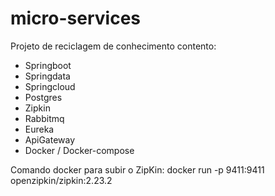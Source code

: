 # micro-services

Projeto de reciclagem de conhecimento contento:
  - Springboot
  - Springdata
  - Springcloud
  - Postgres
  - Zipkin
  - Rabbitmq
  - Eureka
  - ApiGateway
  - Docker / Docker-compose

Comando docker para subir o ZipKin: 
docker run -p 9411:9411 openzipkin/zipkin:2.23.2


